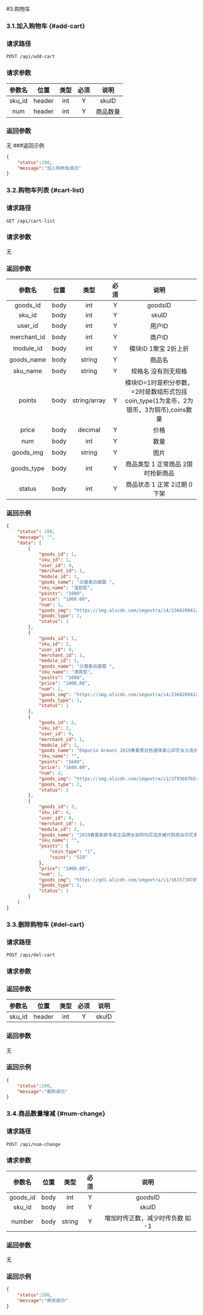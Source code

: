 #3.购物车
### 3.1.加入购物车 {#add-cart}
### 请求路径
`POST /api/add-cart`
### 请求参数
|参数名|位置|类型|必须|说明|
|:----:|:----:|:----:|:----:|:-------:|
|sku_id|header|int|Y|skuID|
|num|header|int|Y|商品数量|
### 返回参数
无
###返回示例
```json
{
	"status":200,
	"message":"加入购物车成功"
}
```

### 3.2.购物车列表 {#cart-list}
### 请求路径
`GET /api/cart-list`
### 请求参数
无
### 返回参数
|参数名|位置|类型|必须|说明|
|:----:|:----:|:----:|:----:|:-------:|
|goods_id|body|int|Y|goodsID|
|sku_id|body|int|Y|skuID|
|user_id|body|int|Y|用户ID|
|merchant_id|body|int|Y|商户ID|
|module_id|body|int|Y|模块ID 1聚宝 2折上折|
|goods_name|body|string|Y|商品名|
|sku_name|body|string|Y|规格名 没有则无规格|
|points|body|string/array|Y|模块ID=1时是积分参数，=2时是数组形式包括coin_type(1为金币，2为银币，3为铜币),coins数量|
|price|body|decimal|Y|价格|
|num|body|int|Y|数量|
|goods_img|body|string|Y|图片|
|goods_type|body|int|Y|商品类型 1 正常商品 2限时抢新商品|
|status|body|int|Y|商品状态 1 正常 2过期 0 下架|
### 返回示例
```json
{
    "status": 200,
    "message": "",
    "data": [
        {
            "goods_id": 1,
            "sku_id": 1,
            "user_id": 9,
            "merchant_id": 1,
            "module_id": 1,
            "goods_name": "兰蔻美白面霜 ",
            "sku_name": "温和型",
            "points": "1000",
            "price": "1000.00",
            "num": 1,
            "goods_img": "https://img.alicdn.com/imgextra/i4/2360209412/O1CN01JSNKx32JOkIvpHJsF_!!0-item_pic.jpg_430x430q90.jpg",
            "goods_type": 1,
            "status": 1
        },
        {
            "goods_id": 1,
            "sku_id": 2,
            "user_id": 9,
            "merchant_id": 1,
            "module_id": 1,
            "goods_name": "兰蔻美白面霜 ",
            "sku_name": "清爽型",
            "points": "1000",
            "price": "1000.00",
            "num": 1,
            "goods_img": "https://img.alicdn.com/imgextra/i4/2360209412/O1CN01JSNKx32JOkIvpHJsF_!!0-item_pic.jpg_430x430q90.jpg",
            "goods_type": 1,
            "status": 1
        },
        {
            "goods_id": 2,
            "sku_id": 3,
            "user_id": 9,
            "merchant_id": 1,
            "module_id": 1,
            "goods_name": "Emporio Armani 2019春夏黑白色通体爱心印花女士连衣裙",
            "sku_name": "",
            "points": "1680",
            "price": "1680.00",
            "num": 2,
            "goods_img": "https://img.alicdn.com/imgextra/i1/3793607024/O1CN01Z2ZkDG21l2TsbnS0J_!!3793607024.jpg_430x430q90.jpg",
            "goods_type": 2,
            "status": 2
        },
        {
            "goods_id": 3,
            "sku_id": 4,
            "user_id": 9,
            "merchant_id": 1,
            "module_id": 2,
            "goods_name": "2019春夏新款专柜正品牌女装阿玛尼连衣裙代购真丝印花宽松中长",
            "sku_name": "",
            "points": {
                "coin_type": "1",
                "coins": "528"
            },
            "price": "1000.00",
            "num": 1,
            "goods_img": "https://gd1.alicdn.com/imgextra/i1/1615730789/O1CN01cgvoUG1HhOzsco0Sh_!!1615730789.jpg_400x400.jpg",
            "goods_type": 1,
            "status": 1
        }
    ]
}
```

### 3.3.删除购物车 {#del-cart}
### 请求路径
`POST /api/del-cart`
### 请求参数
### 返回参数
|参数名|位置|类型|必须|说明|
|:----:|:----:|:----:|:----:|:-------:|
|sku_id|header|int|Y|skuID|
### 返回参数
无
### 返回示例
```json
{
    "status":200,
    "message":"删除成功"
}
```

### 3.4.商品数量增减 {#num-change}
### 请求路径
`POST /api/num-change`
### 请求参数
|参数名|位置|类型|必须|说明|
|:----:|:----:|:----:|:----:|:-------:|
|goods_id|body|int|Y|goodsID|
|sku_id|body|int|Y|skuID|
|number|body|string|Y|增加时传正数，减少时传负数 如 -1|
### 返回参数
无
### 返回示例
```json
{
    "status":200,
    "message":"修改成功"
}
```